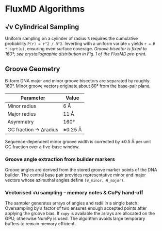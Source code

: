 # FluxMD Algorithms

## √v Cylindrical Sampling
Uniform sampling on a cylinder of radius `R` requires the cumulative
probability `P(r) = r^2 / R^2`. Inverting with a uniform variate `u`
yields `r = R * sqrt(u)`, ensuring even surface coverage.
*Groove bisector is fixed to 160°; see crystallographic distribution in Fig. 1 of the FluxMD pre-print.*

## Groove Geometry
B-form DNA major and minor groove bisectors are separated by roughly
160°. Minor groove vectors originate about 80° from the base-pair plane.

| Parameter | Value |
| --------- | ----- |
| Minor radius | 6 Å |
| Major radius | 11 Å |
| Asymmetry | 160° |
| GC fraction → Δradius | ±0.25 Å |

Sequence-dependent minor groove width is corrected by ±0.5 Å per unit
GC fraction over a five-base window.

### Groove angle extraction from builder markers
Groove angles are derived from the stored groove marker points of the DNA builder. The central base pair provides representative minor and major vectors whose azimuthal angles define `(θ_minor, θ_major)`.

### Vectorised √u sampling – memory notes & CuPy hand‑off
The sampler generates arrays of angles and radii in a single batch. Oversampling by a factor of two ensures enough accepted points after applying the groove bias. If `cupy` is available the arrays are allocated on the GPU; otherwise NumPy is used. The algorithm avoids large temporary buffers to remain memory efficient.
